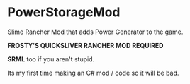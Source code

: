 # PowerStorageMod
Slime Rancher Mod that adds Power Generator to the game.

**FROSTY'S QUICKSLIVER RANCHER MOD REQUIRED**

**SRML** too if you aren't stupid.

Its my first time making an C# mod / code so it will be bad.
